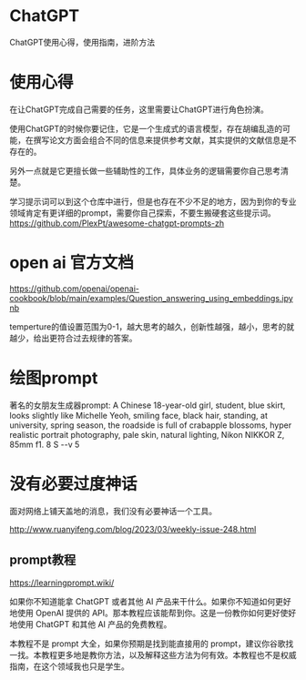 # ChatGPT
ChatGPT使用心得，使用指南，进阶方法



# 使用心得
在让ChatGPT完成自己需要的任务，这里需要让ChatGPT进行角色扮演。

使用ChatGPT的时候你要记住，它是一个生成式的语言模型，存在胡编乱造的可能，在撰写论文方面会组合不同的信息来提供参考文献，其实提供的文献信息是不存在的。

另外一点就是它更擅长做一些辅助性的工作，具体业务的逻辑需要你自己思考清楚。


学习提示词可以到这个仓库中进行，但是也存在不少不足的地方，因为到你的专业领域肯定有更详细的prompt，需要你自己探索，不要生搬硬套这些提示词。
https://github.com/PlexPt/awesome-chatgpt-prompts-zh


# open ai 官方文档
https://github.com/openai/openai-cookbook/blob/main/examples/Question_answering_using_embeddings.ipynb

temperture的值设置范围为0-1，越大思考的越久，创新性越强，越小，思考的就越少，给出更符合过去规律的答案。


# 绘图prompt
著名的女朋友生成器prompt:  A Chinese 18-year-old girl, student, blue skirt, looks slightly like Michelle Yeoh, smiling face, black hair, standing, at university, spring season, the roadside is full of crabapple blossoms, hyper realistic portrait photography, pale skin, natural lighting, Nikon NIKKOR Z, 85mm f1. 8 S --v 5


# 没有必要过度神话
面对网络上铺天盖地的消息，我们没有必要神话一个工具。

http://www.ruanyifeng.com/blog/2023/03/weekly-issue-248.html


## prompt教程

https://learningprompt.wiki/

如果你不知道能拿 ChatGPT 或者其他 AI 产品来干什么。如果你不知道如何更好地使用 OpenAI 提供的 API。那本教程应该能帮到你。这是一份教你如何更好使好地使用 ChatGPT 和其他 AI 产品的免费教程。

本教程不是 prompt 大全，如果你预期是找到能直接用的 prompt，建议你谷歌找一找。本教程更多地是教你方法，以及解释这些方法为何有效。本教程也不是权威指南，在这个领域我也只是学生。



























